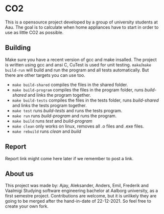# CO2

This is a opensource project developed by a group of university students at Aau. The goal is to calculate when home appliances have to start in order to use as little CO2 as possible.

## Building
Make sure you have a recent version of gcc and make insalled.
The project is written using gcc and ansi C, CuTest is used for unit testing.
`make`/`make build-run` will build and run the program and all tests automatically. But there are other targets you can use too.

* `make build-shared` compiles the files in the shared folder.
* `make build-program` compiles the files in the program folder, runs *build-shared* and links the program together.
* `make build-tests` compiles the files in the tests folder, runs *build-shared* and links the tests program together.
* `make test` runs *build-tests* and runs the tests program.
* `make run` runs *build-program* and runs the program.
* `make build` runs *test* and *build-program*
* `make clean` only works on linux, removes all .o files and .exe files.
* `make rebuild` runs *clean* and *build*

## Report
Report link might come here later if we remember to post a link.

## About us
This project was made by: Ajay, Aleksander, Anders, Emil, Frederik and Vaalmigi
Studying software engineering bachelor at Aalborg university, as a first semestre project.
Contributions are welcome, but it is unlikely they are going to be merged after the hand-in-date of 22-12-2021. So feel free to create your own fork.
